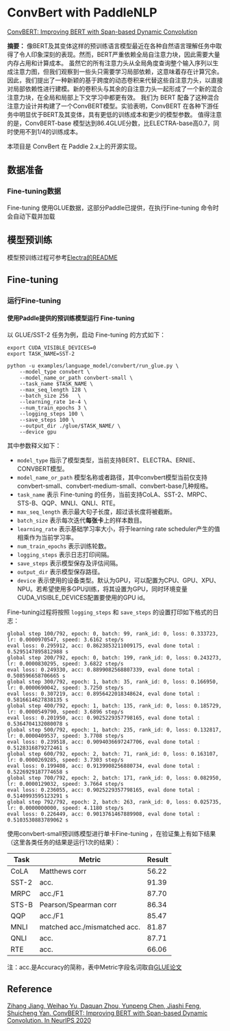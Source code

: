# ConvBert with PaddleNLP

[ConvBERT: Improving BERT with Span-based Dynamic Convolution](https://arxiv.org/abs/2008.02496)

**摘要：**
像BERT及其变体这样的预训练语言模型最近在各种自然语言理解任务中取得了令人印象深刻的表现。然而，BERT严重依赖全局自注意力块，因此需要大量内存占用和计算成本。
虽然它的所有注意力头从全局角度查询整个输入序列以生成注意力图，但我们观察到一些头只需要学习局部依赖，这意味着存在计算冗余。
因此，我们提出了一种新颖的基于跨度的动态卷积来代替这些自注意力头，以直接对局部依赖性进行建模。新的卷积头与其余的自注意力头一起形成了一个新的混合注意力块，在全局和局部上下文学习中都更有效。
我们为 BERT 配备了这种混合注意力设计并构建了一个ConvBERT模型。实验表明，ConvBERT 在各种下游任务中明显优于BERT及其变体，具有更低的训练成本和更少的模型参数。
值得注意的是，ConvBERT-base 模型达到86.4GLUE分数，比ELECTRA-base高0.7，同时使用不到1/4的训练成本。

本项目是 ConvBert 在 Paddle 2.x上的开源实现。

## **数据准备**

### Fine-tuning数据
Fine-tuning 使用GLUE数据，这部分Paddle已提供，在执行Fine-tuning 命令时会自动下载并加载


## **模型预训练**
模型预训练过程可参考[Electra的README](https://github.com/PaddlePaddle/PaddleNLP/blob/develop/model_zoo/electra/README.md)

## **Fine-tuning**

### 运行Fine-tuning

#### **使用Paddle提供的预训练模型运行 Fine-tuning**

以 GLUE/SST-2 任务为例，启动 Fine-tuning 的方式如下：
```shell
export CUDA_VISIBLE_DEVICES=0
export TASK_NAME=SST-2

python -u examples/language_model/convbert/run_glue.py \
    --model_type convbert \
    --model_name_or_path convbert-small \
    --task_name $TASK_NAME \
    --max_seq_length 128 \
    --batch_size 256   \
    --learning_rate 1e-4 \
    --num_train_epochs 3 \
    --logging_steps 100 \
    --save_steps 100 \
    --output_dir ./glue/$TASK_NAME/ \
    --device gpu
```
其中参数释义如下：
- `model_type` 指示了模型类型，当前支持BERT、ELECTRA、ERNIE、CONVBERT模型。
- `model_name_or_path` 模型名称或者路径，其中convbert模型当前仅支持convbert-small、convbert-medium-small、convbert-base几种规格。
- `task_name` 表示 Fine-tuning 的任务，当前支持CoLA、SST-2、MRPC、STS-B、QQP、MNLI、QNLI、RTE。
- `max_seq_length` 表示最大句子长度，超过该长度将被截断。
- `batch_size` 表示每次迭代**每张卡**上的样本数目。
- `learning_rate` 表示基础学习率大小，将于learning rate scheduler产生的值相乘作为当前学习率。
- `num_train_epochs` 表示训练轮数。
- `logging_steps` 表示日志打印间隔。
- `save_steps` 表示模型保存及评估间隔。
- `output_dir` 表示模型保存路径。
- `device` 表示使用的设备类型。默认为GPU，可以配置为CPU、GPU、XPU、NPU。若希望使用多GPU训练，将其设置为GPU，同时环境变量CUDA_VISIBLE_DEVICES配置要使用的GPU id。

Fine-tuning过程将按照 `logging_steps` 和 `save_steps` 的设置打印如下格式的日志：

```
global step 100/792, epoch: 0, batch: 99, rank_id: 0, loss: 0.333723, lr: 0.0000970547, speed: 3.6162 step/s
eval loss: 0.295912, acc: 0.8623853211009175, eval done total : 0.5295147895812988 s
global step 200/792, epoch: 0, batch: 199, rank_id: 0, loss: 0.243273, lr: 0.0000830295, speed: 3.6822 step/s
eval loss: 0.249330, acc: 0.8899082568807339, eval done total : 0.508596658706665 s
global step 300/792, epoch: 1, batch: 35, rank_id: 0, loss: 0.166950, lr: 0.0000690042, speed: 3.7250 step/s
eval loss: 0.307219, acc: 0.8956422018348624, eval done total : 0.5816614627838135 s
global step 400/792, epoch: 1, batch: 135, rank_id: 0, loss: 0.185729, lr: 0.0000549790, speed: 3.6896 step/s
eval loss: 0.201950, acc: 0.9025229357798165, eval done total : 0.5364704132080078 s
global step 500/792, epoch: 1, batch: 235, rank_id: 0, loss: 0.132817, lr: 0.0000409537, speed: 3.7708 step/s
eval loss: 0.239518, acc: 0.9094036697247706, eval done total : 0.5128316879272461 s
global step 600/792, epoch: 2, batch: 71, rank_id: 0, loss: 0.163107, lr: 0.0000269285, speed: 3.7303 step/s
eval loss: 0.199408, acc: 0.9139908256880734, eval done total : 0.5226929187774658 s
global step 700/792, epoch: 2, batch: 171, rank_id: 0, loss: 0.082950, lr: 0.0000129032, speed: 3.7664 step/s
eval loss: 0.236055, acc: 0.9025229357798165, eval done total : 0.5140993595123291 s
global step 792/792, epoch: 2, batch: 263, rank_id: 0, loss: 0.025735, lr: 0.0000000000, speed: 4.1180 step/s
eval loss: 0.226449, acc: 0.9013761467889908, eval done total : 0.5103530883789062 s
```

使用convbert-small预训练模型进行单卡Fine-tuning ，在验证集上有如下结果（这里各类任务的结果是运行1次的结果）：

| Task  | Metric                       | Result      |
|-------|------------------------------|-------------|
| CoLA  | Matthews corr                | 56.22       |
| SST-2 | acc.                         | 91.39       |
| MRPC  | acc./F1                      | 87.70       |
| STS-B | Pearson/Spearman corr        | 86.34       |
| QQP   | acc./F1                      | 85.47       |
| MNLI  | matched acc./mismatched acc. | 81.87       |
| QNLI  | acc.                         | 87.71       |
| RTE   | acc.                         | 66.06       |

注：acc.是Accuracy的简称，表中Metric字段名词取自[GLUE论文](https://openreview.net/pdf?id=rJ4km2R5t7)



## Reference
[Zihang Jiang, Weihao Yu, Daquan Zhou, Yunpeng Chen, Jiashi Feng, Shuicheng Yan. ConvBERT: Improving BERT with Span-based Dynamic Convolution. In NeurIPS 2020](https://arxiv.org/abs/2008.02496)
